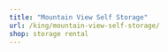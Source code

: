 ```yaml
---
title: "Mountain View Self Storage"
url: /king/mountain-view-self-storage/
shop: storage rental
---
```

